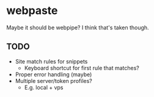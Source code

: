 # webpaste

Maybe it should be webpipe? I think that's taken though.

## TODO
* Site match rules for snippets
    * Keyboard shortcut for first rule that matches?
* Proper error handling (maybe)
* Multiple server/token profiles?
    * E.g. local + vps
